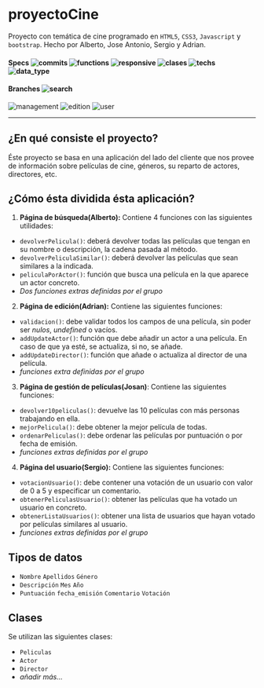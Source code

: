 # proyectoCine

Proyecto con temática de cine programado en `HTML5`, `CSS3`, `Javascript` y `bootstrap`. Hecho por Alberto, Jose Antonio, Sergio y Adrian.

#### Specs ![commits](https://img.shields.io/badge/commits-25-blue.svg) ![functions](https://img.shields.io/badge/functions-incomplete-red.svg) ![responsive](https://img.shields.io/badge/responsive-running-green.svg?colorB=00C106) ![clases](https://img.shields.io/badge/clases-complete-green.svg?colorB=00C106) ![techs](https://img.shields.io/badge/techs-javascript%20HTML%20css-orange.svg) ![data_type](https://img.shields.io/badge/data%20type-revised-green.svg?colorB=00C106)

#### Branches ![search](https://img.shields.io/badge/search-complete-green.svg?colorB=00C106)
![management](https://img.shields.io/badge/management-complete-green.svg?colorB=00C106)
![edition](https://img.shields.io/badge/edition-incomplete-red.svg)
![user](https://img.shields.io/badge/user-incomplete-red.svg)

---
## ¿En qué consiste el proyecto?
Éste proyecto se basa en una aplicación del lado del cliente que nos provee de información sobre películas de cine, géneros, su reparto de actores, directores, etc.


## ¿Cómo ésta dividida ésta aplicación?
1. **Página de búsqueda(Alberto):** Contiene 4 funciones con las siguientes utilidades:
+ `devolverPelicula()`: deberá devolver todas las películas que tengan en su nombre o descripción, la cadena pasada al método.
+ `devolverPeliculaSimilar()`: deberá devolver las películas que sean similares a la indicada.
+ `peliculaPorActor()`: función que busca una película en la que aparece un actor concreto.
+ _Dos funciones extras definidas por el grupo_

2. **Página de edición(Adrian):** Contiene las siguientes funciones:
+ `validacion()`: debe validar todos los campos de una película, sin poder ser _nulos_, _undefined_ o vacíos.
+ `addUpdateActor()`: función que debe añadir un actor a una película. En caso de que ya esté, se actualiza, si no, se añade.
+ `addUpdateDirector()`: función que añade o actualiza al director de una película.
+ _funciones extra definidas por el grupo_

3. **Página de gestión de películas(Josan)**: Contiene las siguientes funciones:
+ `devolver10peliculas()`: devuelve las 10 películas con más personas trabajando en ella.
+ `mejorPelicula()`: debe obtener la mejor película de todas.
+ `ordenarPeliculas()`: debe ordenar las películas por puntuación o por fecha de emisión.
+ _funciones extras definidas por el grupo_

4. **Página del usuario(Sergio):** Contiene las siguientes funciones:
+ `votacionUsuario()`: debe contener una votación de un usuario con valor de 0 a 5 y especificar un comentario.
+ `obtenerPeliculasUsuario()`: obtener las películas que ha votado un usuario en concreto.
+ `obtenerListaUsuarios()`: obtener una lista de usuarios que hayan votado por películas similares al usuario.
+ _funciones extras definidas por el grupo_

## Tipos de datos
+ `Nombre` `Apellidos` `Género`
+ `Descripción` `Mes` `Año`
+ `Puntuación` `fecha_emisión` `Comentario` `Votación` 


## Clases
Se utilizan las siguientes clases:

+ `Peliculas`
+ `Actor`
+ `Director`
+ _añadir más..._

